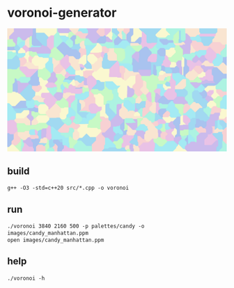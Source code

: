 # voronoi-generator

![candy manhattan](example.png)

## build
```
g++ -O3 -std=c++20 src/*.cpp -o voronoi
```

## run
```
./voronoi 3840 2160 500 -p palettes/candy -o images/candy_manhattan.ppm
open images/candy_manhattan.ppm
```

## help
```
./voronoi -h
```
